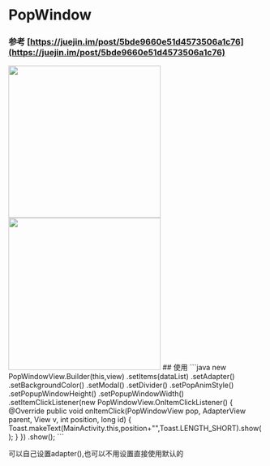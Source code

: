 # PopWindow
### 参考 [https://juejin.im/post/5bde9660e51d4573506a1c76](https://juejin.im/post/5bde9660e51d4573506a1c76)


<image src="https://github.com/Golabe/PopWindow/blob/master/a.png?raw=true" width="300"/>
<image src="https://github.com/Golabe/PopWindow/blob/master/b.png?raw=true" width="300"/>
## 使用
```java
   new PopWindowView.Builder(this,view)
                .setItems(dataList)
                .setAdapter()
                .setBackgroundColor()
                .setModal()
                .setDivider()
                .setPopAnimStyle()
                .setPopupWindowHeight()
                .setPopupWindowWidth()
                .setItemClickListener(new PopWindowView.OnItemClickListener() {
                    @Override
                    public void onItemClick(PopWindowView pop, AdapterView<?> parent, View v, int position, long id) {
                        Toast.makeText(MainActivity.this,position+"",Toast.LENGTH_SHORT).show();
                    }
                })
                .show();
```

 可以自己设置adapter(),也可以不用设置直接使用默认的
